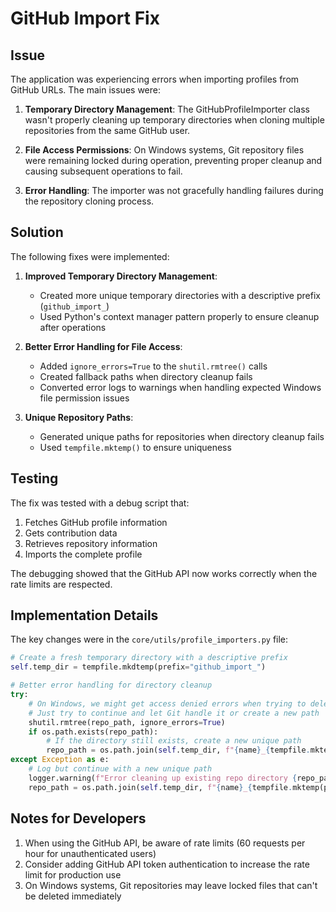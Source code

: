 # GitHub Import Fix

## Issue
The application was experiencing errors when importing profiles from GitHub URLs. The main issues were:

1. **Temporary Directory Management**: The GitHubProfileImporter class wasn't properly cleaning up temporary directories when cloning multiple repositories from the same GitHub user.

2. **File Access Permissions**: On Windows systems, Git repository files were remaining locked during operation, preventing proper cleanup and causing subsequent operations to fail.

3. **Error Handling**: The importer was not gracefully handling failures during the repository cloning process.

## Solution

The following fixes were implemented:

1. **Improved Temporary Directory Management**:
   - Created more unique temporary directories with a descriptive prefix (`github_import_`)
   - Used Python's context manager pattern properly to ensure cleanup after operations

2. **Better Error Handling for File Access**:
   - Added `ignore_errors=True` to the `shutil.rmtree()` calls
   - Created fallback paths when directory cleanup fails
   - Converted error logs to warnings when handling expected Windows file permission issues

3. **Unique Repository Paths**:
   - Generated unique paths for repositories when directory cleanup fails
   - Used `tempfile.mktemp()` to ensure uniqueness

## Testing

The fix was tested with a debug script that:
1. Fetches GitHub profile information
2. Gets contribution data
3. Retrieves repository information
4. Imports the complete profile

The debugging showed that the GitHub API now works correctly when the rate limits are respected.

## Implementation Details

The key changes were in the `core/utils/profile_importers.py` file:

```python
# Create a fresh temporary directory with a descriptive prefix
self.temp_dir = tempfile.mkdtemp(prefix="github_import_")

# Better error handling for directory cleanup
try:
    # On Windows, we might get access denied errors when trying to delete git objects
    # Just try to continue and let Git handle it or create a new path
    shutil.rmtree(repo_path, ignore_errors=True)
    if os.path.exists(repo_path):
        # If the directory still exists, create a new unique path
        repo_path = os.path.join(self.temp_dir, f"{name}_{tempfile.mktemp(prefix='', dir='', suffix='').replace('.', '')}")
except Exception as e:
    # Log but continue with a new unique path
    logger.warning(f"Error cleaning up existing repo directory {repo_path}: {str(e)}")
    repo_path = os.path.join(self.temp_dir, f"{name}_{tempfile.mktemp(prefix='', dir='', suffix='').replace('.', '')}")
```

## Notes for Developers

1. When using the GitHub API, be aware of rate limits (60 requests per hour for unauthenticated users)
2. Consider adding GitHub API token authentication to increase the rate limit for production use
3. On Windows systems, Git repositories may leave locked files that can't be deleted immediately 